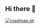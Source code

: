 ## Hi there 👋

[![roadmap.sh](https://roadmap.sh/card/wide/674349775434bf319aa47104?variant=dark&roadmaps=%2Cfrontend)](https://roadmap.sh)

<!--
**shiryaevam/shiryaevam** is a ✨ _special_ ✨ repository because its `README.md` (this file) appears on your GitHub profile.

Here are some ideas to get you started:

- 🔭 I’m currently working on ...
- 🌱 I’m currently learning ...
- 👯 I’m looking to collaborate on ...
- 🤔 I’m looking for help with ...
- 💬 Ask me about ...
- 📫 How to reach me: ...
- 😄 Pronouns: ...
- ⚡ Fun fact: ...
-->
